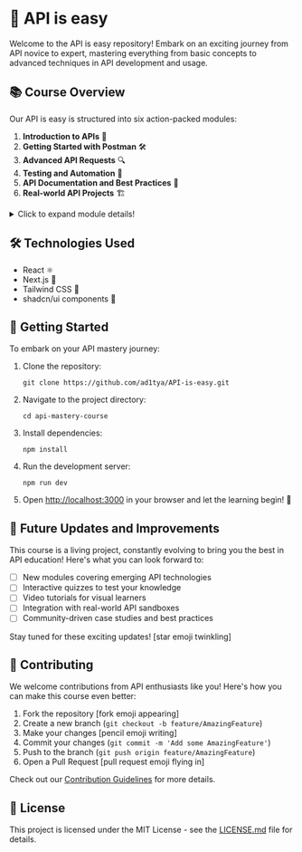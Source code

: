 # 🚀 API is easy

Welcome to the API is easy repository! Embark on an exciting journey from API novice to expert, mastering everything from basic concepts to advanced techniques in API development and usage.

## 📚 Course Overview 

Our API is easy is structured into six action-packed modules:

1. **Introduction to APIs** 🌟
2. **Getting Started with Postman** 🛠️
3. **Advanced API Requests** 🔍
4. **Testing and Automation** 🤖
5. **API Documentation and Best Practices** 📝
6. **Real-world API Projects** 🏗️

<details>
<summary>Click to expand module details!</summary>

### Module 1: Introduction to APIs 🌟
Learn the fundamentals and importance of APIs in modern software development.

### Module 2: Getting Started with Postman 🛠️
Master Postman, an essential tool for API testing and development.

### Module 3: Advanced API Requests 🔍
Dive deeper into complex API interactions and authentication methods.

### Module 4: Testing and Automation 🤖
Explore techniques for writing tests and automating API workflows.

### Module 5: API Documentation and Best Practices 📝
Learn how to document your APIs effectively and follow industry standards.

### Module 6: Real-world API Projects 🏗️
Apply your knowledge through practical, hands-on projects.

</details>

## 🛠️ Technologies Used 

- React ⚛️
- Next.js 🔼
- Tailwind CSS 🎨
- shadcn/ui components 🧩

## 🚀 Getting Started 

To embark on your API mastery journey:

1. Clone the repository:
   ```
   git clone https://github.com/ad1tya/API-is-easy.git
   ```

2. Navigate to the project directory:
   ```
   cd api-mastery-course
   ```

3. Install dependencies:
   ```
   npm install
   ```

4. Run the development server:
   ```
   npm run dev
   ```

5. Open [http://localhost:3000](http://localhost:3000) in your browser and let the learning begin! 🎉

## 🔮 Future Updates and Improvements 

This course is a living project, constantly evolving to bring you the best in API education! Here's what you can look forward to:

- [ ] New modules covering emerging API technologies
- [ ] Interactive quizzes to test your knowledge
- [ ] Video tutorials for visual learners
- [ ] Integration with real-world API sandboxes
- [ ] Community-driven case studies and best practices

Stay tuned for these exciting updates! [star emoji twinkling]

## 👥 Contributing 

We welcome contributions from API enthusiasts like you! Here's how you can make this course even better:

1. Fork the repository [fork emoji appearing]
2. Create a new branch (`git checkout -b feature/AmazingFeature`)
3. Make your changes [pencil emoji writing]
4. Commit your changes (`git commit -m 'Add some AmazingFeature'`)
5. Push to the branch (`git push origin feature/AmazingFeature`)
6. Open a Pull Request [pull request emoji flying in]

Check out our [Contribution Guidelines](CONTRIBUTING.md) for more details.

## 📄 License

This project is licensed under the MIT License - see the [LICENSE.md](LICENSE.md) file for details.

